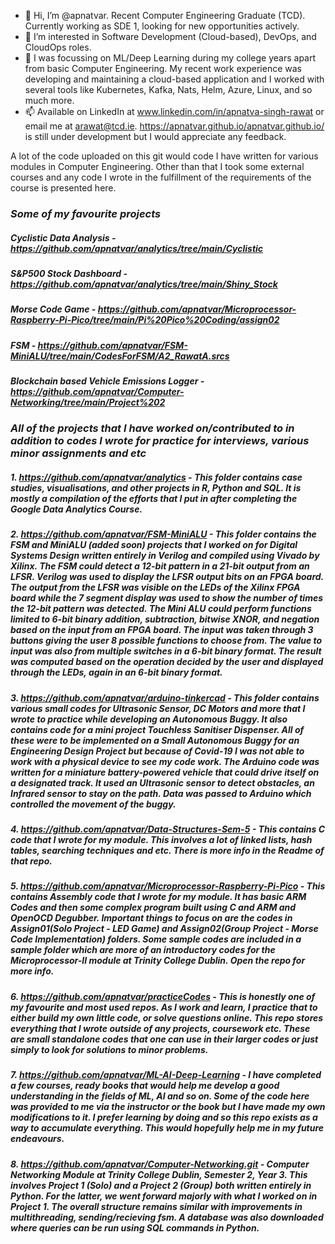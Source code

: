 - 👋 Hi, I’m @apnatvar. Recent Computer Engineering Graduate (TCD). Currently working as SDE 1, looking for new opportunities actively. 
- 👀 I’m interested in Software Development (Cloud-based), DevOps, and CloudOps roles. 
- 🌱 I was focussing on ML/Deep Learning during my college years apart from basic Computer Engineering. My recent work experience was developing and maintaining a cloud-based application and I worked with several tools like Kubernetes, Kafka, Nats, Helm, Azure, Linux, and so much more.  
- 📫 Available on LinkedIn at www.linkedin.com/in/apnatva-singh-rawat or email me at arawat@tcd.ie. https://apnatvar.github.io/apnatvar.github.io/ is still under development but I would appreciate any feedback. 

A lot of the code uploaded on this git would code I have written for various modules in Computer Engineering. Other than that I took some external courses and any code I wrote in the fulfillment of the requirements of the course is presented here. 

### *Some of my favourite projects*
##### Cyclistic Data Analysis - https://github.com/apnatvar/analytics/tree/main/Cyclistic
##### S&P500 Stock Dashboard - https://github.com/apnatvar/analytics/tree/main/Shiny_Stock
##### Morse Code Game - https://github.com/apnatvar/Microprocessor-Raspberry-Pi-Pico/tree/main/Pi%20Pico%20Coding/assign02
##### FSM - https://github.com/apnatvar/FSM-MiniALU/tree/main/CodesForFSM/A2_RawatA.srcs
##### Blockchain based Vehicle Emissions Logger - https://github.com/apnatvar/Computer-Networking/tree/main/Project%202

### *All of the projects that I have worked on/contributed to in addition to codes I wrote for practice for interviews, various minor assignments and etc* 

##### 1. https://github.com/apnatvar/analytics - This folder contains case studies, visualisations, and other projects in R, Python and SQL. It is mostly a compilation of the efforts that I put in after completing the Google Data Analytics Course. 

##### 2. https://github.com/apnatvar/FSM-MiniALU - This folder contains the FSM and MiniALU (added soon) projects that I worked on for Digital Systems Design written entirely in Verilog and compiled using Vivado by Xilinx. The FSM could detect a 12-bit pattern in a 21-bit output from an LFSR. Verilog was used to display the LFSR output bits on an FPGA board. The output from the LFSR was visible on the LEDs of the Xilinx FPGA board while the 7 segment display was used to show the number of times the 12-bit pattern was detected. The Mini ALU could perform functions limited to 6-bit binary addition, subtraction, bitwise XNOR, and negation based on the input from an FPGA board. The input was taken through 3 buttons giving the user 8 possible functions to choose from. The value to input was also from multiple switches in a 6-bit binary format. The result was computed based on the operation decided by the user and displayed through the LEDs, again in an 6-bit binary format.

##### 3. https://github.com/apnatvar/arduino-tinkercad - This folder contains various small codes for Ultrasonic Sensor, DC Motors and more that I wrote to practice while developing an Autonomous Buggy. It also contains code for a mini project Touchless Sanitiser Dispenser. All of these were to be implemented on a Small Autonomous Buggy for an Engineering Design Project but because of Covid-19 I was not able to work with a physical device to see my code work. The Arduino code was written for a miniature battery-powered vehicle that could drive itself on a designated track. It used an Ultrasonic sensor to detect obstacles, an Infrared sensor to stay on the path. Data was passed to Arduino which controlled the movement of the buggy.

##### 4. https://github.com/apnatvar/Data-Structures-Sem-5 - This contains C code that I wrote for my module. This involves a lot of linked lists, hash tables, searching techniques and etc. There is more info in the Readme of that repo.

##### 5. https://github.com/apnatvar/Microprocessor-Raspberry-Pi-Pico - This contains Assembly code that I wrote for my module. It has basic ARM Codes and then some complex program built using C and ARM and OpenOCD Degubber. Important things to focus on are the codes in Assign01(Solo Project - LED Game) and Assign02(Group Project - Morse Code Implementation) folders. Some sample codes are included in a sample folder which are more of an introductory codes for the Microprocessor-II module at Trinity College Dublin. Open the repo for more info.

##### 6. https://github.com/apnatvar/practiceCodes - This is honestly one of my favourite and most used repos. As I work and learn, I practice that to either build my own little code, or solve questions online. This repo stores everything that I wrote outside of any projects, coursework etc. These are small standalone codes that one can use in their larger codes or just simply to look for solutions to minor problems.

##### 7. https://github.com/apnatvar/ML-AI-Deep-Learning - I have completed a few courses, ready books that would help me develop a good understanding in the fields of ML, AI and so on. Some of the code here was provided to me via the instructor or the book but I have made my own modifications to it. I prefer learning by doing and so this repo exists as a way to accumulate everything. This would hopefully help me in my future endeavours.

##### 8. https://github.com/apnatvar/Computer-Networking.git - Computer Networking Module at Trinity College Dublin, Semester 2, Year 3. This involves Project 1 (Solo) and a Project 2 (Group) both written entirely in Python. For the latter, we went forward majorly with what I worked on in Project 1. The overall structure remains similar with improvements in multithreading, sending/recieving fsm. A database was also downloaded where queries can be run using SQL commands in Python. 
<!---
apnatvar/apnatvar is a ✨ special ✨ repository because its `README.md` (this file) appears on your GitHub profile.
You can click the Preview link to take a look at your changes.
--->
